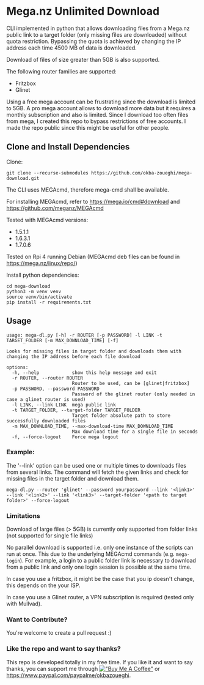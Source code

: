 # Mega.nz Unlimited Download

CLI implemented in python that allows downloading files from a Mega.nz public link to a target folder (only missing files are downloaded) without quota restriction.
Bypassing the quota is achieved by changing the IP address each time 4500 MB of data is downloaded.

Download of files of size greater than 5GB is also supported.

The following router families are supported:
- Fritzbox
- Glinet

Using a free mega account can be frustrating since the download is limited to 5GB. A pro mega account allows to download more data but it requires a monthly subscription and also is limited. Since I download too often files from mega, I created this repo to bypass restrictions of free accounts. I made the repo public since this might be useful for other people.

## Clone and Install Dependencies

Clone:

```shell
git clone --recurse-submodules https://github.com/okba-zoueghi/mega-download.git
```

The CLI uses MEGAcmd, therefore mega-cmd shall be available.

For installing MEGAcmd, refer to https://mega.io/cmd#download and https://github.com/meganz/MEGAcmd

Tested with MEGAcmd versions:
- 1.5.1.1
- 1.6.3.1
- 1.7.0.6

Tested on Rpi 4 running Debian (MEGAcmd deb files can be found in https://mega.nz/linux/repo/)

Install python dependencies:

```shell
cd mega-download
python3 -m venv venv
source venv/bin/activate
pip install -r requirements.txt
```

## Usage

```
usage: mega-dl.py [-h] -r ROUTER [-p PASSWORD] -l LINK -t TARGET_FOLDER [-m MAX_DOWNLOAD_TIME] [-f]

Looks for missing files in target folder and downloads them with changing the IP address before each file download

options:
  -h, --help            show this help message and exit
  -r ROUTER, --router ROUTER
                        Router to be used, can be [glinet|fritzbox]
  -p PASSWORD, --password PASSWORD
                        Password of the glinet router (only needed in case a glinet router is used)
  -l LINK, --link LINK  mega public link
  -t TARGET_FOLDER, --target-folder TARGET_FOLDER
                        Target folder absolute path to store successfully downloaded files
  -m MAX_DOWNLOAD_TIME, --max-download-time MAX_DOWNLOAD_TIME
                        Max download time for a single file in seconds
  -f, --force-logout    Force mega logout
```

### Example:

The '--link' option can be used one or multiple times to downloads files from several links.
The command will fetch the given links and check for missing files in the target folder and download them.

```shell
mega-dl.py --router 'glinet' --password yourpassword --link '<link1>' --link '<link2>' --link '<link3>' --target-folder '<path to target folder>' --force-logout
```

### Limitations

Download of large files (> 5GB) is currently only supported from folder links (not supported for single file links)

No parallel download is supported i.e. only one instance of the scripts can run at once. This due to the underlying MEGAcmd commands (e.g. ```mega-login```). For example, a login to a public folder link is necessary to download from a public link and only one login session is possible at the same time.

In case you use a fritzbox, it might be the case that you ip doesn't change, this depends on the your ISP.

In case you use a Glinet router, a VPN subscription is required (tested only with Mullvad).


### Want to Contribute?

You're welcome to create a pull request :)

### Like the repo and want to say thanks?
This repo is developed totally in my free time. If you like it and want to say thanks, you can support me through [!["Buy Me A Coffee"](https://www.buymeacoffee.com/assets/img/custom_images/orange_img.png)](https://buymeacoffee.com/okba.zoueghi) or https://www.paypal.com/paypalme/okbazoueghi.
